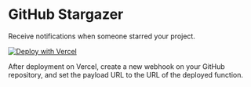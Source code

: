 # GitHub Stargazer

Receive notifications when someone starred your project.

[![Deploy with Vercel](https://vercel.com/button)](https://vercel.com/new/clone?repository-url=https%3A%2F%2Fgithub.com%2Fj178%2Fgithub-stargazer&env=BARK_KEY&project-name=github-stargazer&repository-name=github-stargazer)

After deployment on Vercel, create a new webhook on your GitHub repository, and set the payload URL to the URL of the deployed function.
